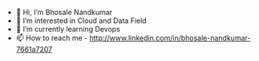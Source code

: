 - 👋 Hi, I’m Bhosale Nandkumar
- 👀 I’m interested in Cloud and Data Field
- 🌱 I’m currently learning Devops
- 📫 How to reach me - http://www.linkedin.com/in/bhosale-nandkumar-7661a7207

<!---
Bhosale4561/Bhosale4561 is a ✨ special ✨ repository because its `README.md` (this file) appears on your GitHub profile.
You can click the Preview link to take a look at your changes.
--->
